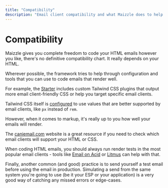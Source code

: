 ```yaml
---
title: "Compatibility"
description: "Email client compatibility and what Maizzle does to help improve your template's rendering"
---
```


# Compatibility

Maizzle gives you complete freedom to code your HTML emails however you like, there's no definitive compatibility chart. It really depends on your HTML.

Wherever possible, the framework tries to help through configuration and tools that you can use to code emails that render well.

For example, the [Starter](https://github.com/maizzle/maizzle) includes custom Tailwind CSS plugins that output more email client-friendly CSS or help you target specific email clients.

Tailwind CSS itself is [configured](/docs/configuration/tailwindcss#tailwindconfigjs) to use values that are better supported by email clients, like `px` instead of `rem`.

However, when it comes to markup, it's really up to you how well your emails will render.

The [caniemail.com](https://www.caniemail.com/) website is a great resource if you need to check which email clients will support your HTML or CSS.

When coding HTML emails, you should always run render tests in the most popular email clients - tools like [Email on Acid](https://www.emailonacid.com/) or [Litmus](https://www.litmus.com/) can help with that.

Finally, another common (and good) practice is to send yourself a test email before using the email in production. Simulating a send from the same system you're going to use (be it your ESP or your application) is a very good way of catching any missed errors or edge-cases.
